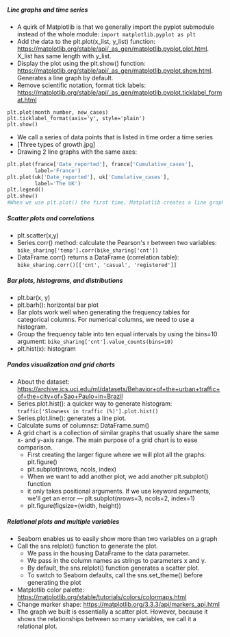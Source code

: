 ##### Line graphs and time series
- A quirk of Matplotlib is that we generally import the pyplot submodule instead of the whole module: `import matplotlib.pyplot as plt`
- Add the data to the plt.plot(x_list, y_list) function: https://matplotlib.org/stable/api/_as_gen/matplotlib.pyplot.plot.html. X_list has same length with y_list.
- Display the plot using the plt.show() function: https://matplotlib.org/stable/api/_as_gen/matplotlib.pyplot.show.html. Generates a line graph by default.
- Remove scientific notation, format tick labels: https://matplotlib.org/stable/api/_as_gen/matplotlib.pyplot.ticklabel_format.html
```
plt.plot(month_number, new_cases)
plt.ticklabel_format(axis='y', style='plain')
plt.show()
```
-  We call a series of data points that is listed in time order a time series
- [Three types of growth.jpg]
- Drawing 2 line graphs with the same axes: 
```python
plt.plot(france['Date_reported'], france['Cumulative_cases'],
         label='France')
plt.plot(uk['Date_reported'], uk['Cumulative_cases'],
         label='The UK')
plt.legend()
plt.show()
#When we use plt.plot() the first time, Matplotlib creates a line graph. When we use plt.plot() again, Matplotlib creates another line graph that shares the same x- and y-axis as the first graph. If we want Matplotlib to draw the second line graph separately, we need to close the first graph with the plt.show() function.
```
##### Scatter plots and correlations
- plt.scatter(x,y)
- Series.corr() method: calculate the Pearson's r between two variables: `bike_sharing['temp'].corr(bike_sharing['cnt'])`
- DataFrame.corr() returns a DataFrame (correlation table): `bike_sharing.corr()[['cnt', 'casual', 'registered']]`

##### Bar plots, histograms, and distributions
- plt.bar(x, y)
- plt.barh(): horizontal bar plot
- Bar plots work well when generating the frequency tables for categorical columns. For numerical columns, we need to use a histogram.
- Group the frequency table into ten equal intervals by using the bins=10 argument: `bike_sharing['cnt'].value_counts(bins=10)`
- plt.hist(x): histogram

##### Pandas visualization and grid charts
- About the dataset: https://archive.ics.uci.edu/ml/datasets/Behavior+of+the+urban+traffic+of+the+city+of+Sao+Paulo+in+Brazil
- Series.plot.hist(): a quicker way to generate histogram: `traffic['Slowness in traffic (%)'].plot.hist()`
- Series.plot.line(): generates a line plot.
- Calculate sums of columnsz: DataFrame.sum()
- A grid chart is a collection of similar graphs that usually share the same x- and y-axis range. The main purpose of a grid chart is to ease comparison.
    - First creating the larger figure where we will plot all the graphs: plt.figure()
    - plt.subplot(nrows, ncols, index)
    - When we want to add another plot, we add another plt.subplot() function
    - it only takes positional arguments. If we use keyword arguments, we'll get an error — plt.subplot(nrows=3, ncols=2, index=1)
    - plt.figure(figsize=(width, height))
    
##### Relational plots and multiple variables
- Seaborn enables us to easily show more than two variables on a graph
- Call the sns.relplot() function to generate the plot.
    - We pass in the housing DataFrame to the data parameter.
    - We pass in the column names as strings to parameters x and y.
    - By default, the sns.relplot() function generates a scatter plot.
    - To switch to Seaborn defaults,  call the sns.set_theme() before generating the plot
- Matplotlib color palette: https://matplotlib.org/stable/tutorials/colors/colormaps.html
- Change marker shape: https://matplotlib.org/3.3.3/api/markers_api.html
- The graph we built is essentially a scatter plot. However, because it shows the relationships between so many variables, we call it a relational plot.
